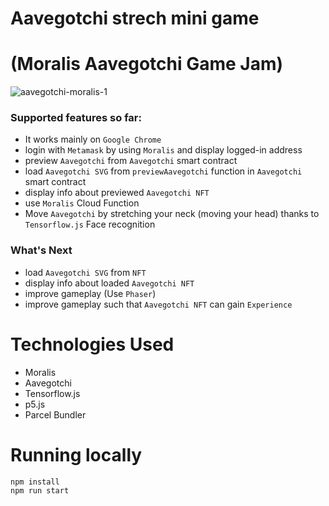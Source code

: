 # Aavegotchi strech mini game 
# (Moralis Aavegotchi Game Jam)

![aavegotchi-moralis-1](https://user-images.githubusercontent.com/86926500/132018421-8752a6be-36ea-41ec-b2ee-5bcee7f8a9be.gif)

### Supported features so far:
- It works mainly on `Google Chrome`
- login with `Metamask` by using `Moralis` and display logged-in address
- preview `Aavegotchi` from `Aavegotchi` smart contract
- load `Aavegotchi SVG` from `previewAavegotchi` function in `Aavegotchi` smart contract
- display info about previewed `Aavegotchi NFT`
- use `Moralis` Cloud Function
- Move `Aavegotchi` by stretching your neck (moving your head) thanks to `Tensorflow.js` Face recognition

### What's Next
- load `Aavegotchi SVG` from `NFT`
- display info about loaded `Aavegotchi NFT`
- improve gameplay (Use `Phaser`)
- improve gameplay such that `Aavegotchi NFT` can gain `Experience`

# Technologies Used
- Moralis
- Aavegotchi
- Tensorflow.js
- p5.js
- Parcel Bundler


# Running locally

```shel
npm install
npm run start
```
